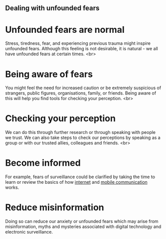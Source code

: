 
## Dealing with unfounded fears

# Unfounded fears are normal
Stress, tiredness, fear, and experiencing previous trauma might inspire unfounded fears. Although this feeling is not desirable, it is natural - we all have unfounded fears at certain times.
&lt;br&gt;
# Being aware of fears
You might feel the need for increased caution or be extremely suspicious of strangers, public figures, organisations, family, or friends. Being aware of this will help you find tools for checking your perception.
&lt;br&gt;
# Checking your perception
We can do this through further research or through speaking with people we trust. We can also take steps to check our perceptions by speaking as a group or with our trusted allies, colleagues and friends.
&lt;br&gt;
# Become informed
For example, fears of surveillance could be clarified by taking the time to learn or review the basics of how [internet](en/topics/understand-1-how-it-works/4-internet/1-intro.md) and [mobile communication](en/topics/understand-1-how-it-works/2-phones/1-intro.md) works.
# Reduce misinformation
Doing so can reduce our anxiety or unfounded fears which may arise from misinformation, myths and mysteries associated with digital technology and electronic surveillance.
